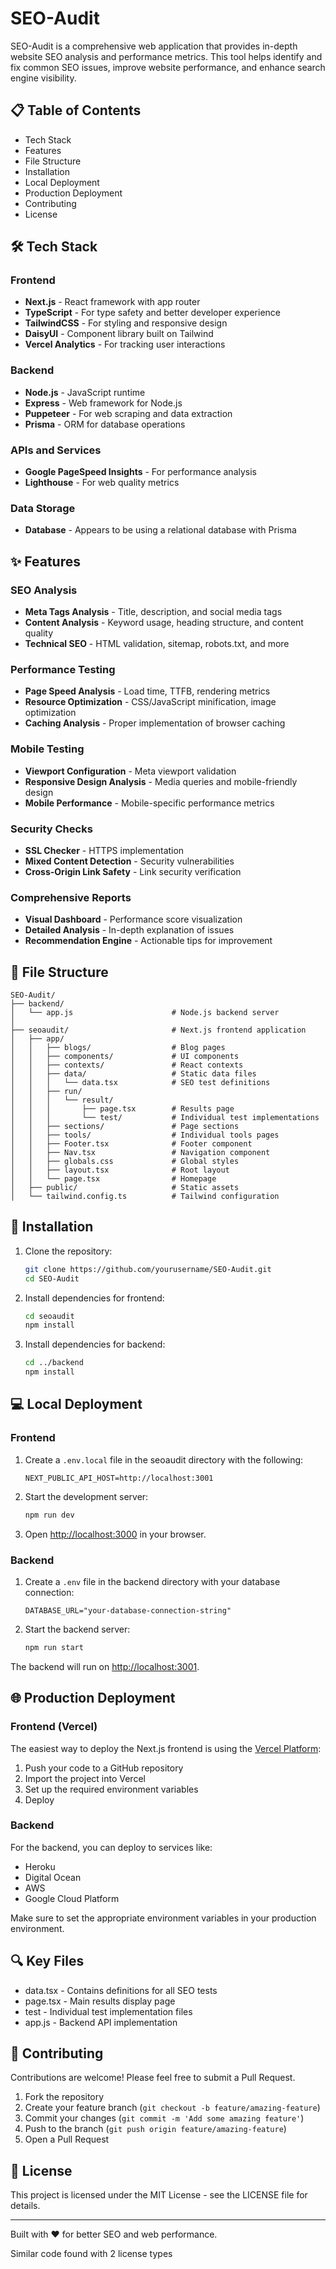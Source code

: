 # SEO-Audit

SEO-Audit is a comprehensive web application that provides in-depth website SEO analysis and performance metrics. This tool helps identify and fix common SEO issues, improve website performance, and enhance search engine visibility.

## 📋 Table of Contents

- Tech Stack
- Features
- File Structure
- Installation
- Local Deployment
- Production Deployment
- Contributing
- License

## 🛠️ Tech Stack

### Frontend
- **Next.js** - React framework with app router
- **TypeScript** - For type safety and better developer experience
- **TailwindCSS** - For styling and responsive design
- **DaisyUI** - Component library built on Tailwind
- **Vercel Analytics** - For tracking user interactions

### Backend
- **Node.js** - JavaScript runtime
- **Express** - Web framework for Node.js
- **Puppeteer** - For web scraping and data extraction
- **Prisma** - ORM for database operations

### APIs and Services
- **Google PageSpeed Insights** - For performance analysis
- **Lighthouse** - For web quality metrics

### Data Storage
- **Database** - Appears to be using a relational database with Prisma

## ✨ Features

### SEO Analysis
- **Meta Tags Analysis** - Title, description, and social media tags
- **Content Analysis** - Keyword usage, heading structure, and content quality
- **Technical SEO** - HTML validation, sitemap, robots.txt, and more

### Performance Testing
- **Page Speed Analysis** - Load time, TTFB, rendering metrics
- **Resource Optimization** - CSS/JavaScript minification, image optimization
- **Caching Analysis** - Proper implementation of browser caching

### Mobile Testing
- **Viewport Configuration** - Meta viewport validation
- **Responsive Design Analysis** - Media queries and mobile-friendly design
- **Mobile Performance** - Mobile-specific performance metrics

### Security Checks
- **SSL Checker** - HTTPS implementation
- **Mixed Content Detection** - Security vulnerabilities
- **Cross-Origin Link Safety** - Link security verification

### Comprehensive Reports
- **Visual Dashboard** - Performance score visualization
- **Detailed Analysis** - In-depth explanation of issues
- **Recommendation Engine** - Actionable tips for improvement

## 📁 File Structure

```
SEO-Audit/
├── backend/
│   └── app.js                      # Node.js backend server
│
├── seoaudit/                       # Next.js frontend application
│   ├── app/
│   │   ├── blogs/                  # Blog pages
│   │   ├── components/             # UI components
│   │   ├── contexts/               # React contexts
│   │   ├── data/                   # Static data files
│   │   │   └── data.tsx            # SEO test definitions
│   │   ├── run/
│   │   │   └── result/
│   │   │       ├── page.tsx        # Results page
│   │   │       └── test/           # Individual test implementations
│   │   ├── sections/               # Page sections
│   │   ├── tools/                  # Individual tools pages
│   │   ├── Footer.tsx              # Footer component
│   │   ├── Nav.tsx                 # Navigation component
│   │   ├── globals.css             # Global styles
│   │   ├── layout.tsx              # Root layout
│   │   └── page.tsx                # Homepage
│   ├── public/                     # Static assets
│   └── tailwind.config.ts          # Tailwind configuration
```

## 🚀 Installation

1. Clone the repository:
   ```bash
   git clone https://github.com/yourusername/SEO-Audit.git
   cd SEO-Audit
   ```

2. Install dependencies for frontend:
   ```bash
   cd seoaudit
   npm install
   ```

3. Install dependencies for backend:
   ```bash
   cd ../backend
   npm install
   ```

## 💻 Local Deployment

### Frontend

1. Create a `.env.local` file in the seoaudit directory with the following:
   ```env
   NEXT_PUBLIC_API_HOST=http://localhost:3001
   ```

2. Start the development server:
   ```bash
   npm run dev
   ```

3. Open [http://localhost:3000](http://localhost:3000) in your browser.

### Backend

1. Create a `.env` file in the backend directory with your database connection:
   ```env
   DATABASE_URL="your-database-connection-string"
   ```

2. Start the backend server:
   ```bash
   npm run start
   ```

The backend will run on [http://localhost:3001](http://localhost:3001).

## 🌐 Production Deployment

### Frontend (Vercel)

The easiest way to deploy the Next.js frontend is using the [Vercel Platform](https://vercel.com):

1. Push your code to a GitHub repository
2. Import the project into Vercel
3. Set up the required environment variables
4. Deploy

### Backend

For the backend, you can deploy to services like:

- Heroku
- Digital Ocean
- AWS
- Google Cloud Platform

Make sure to set the appropriate environment variables in your production environment.

## 🔍 Key Files

- data.tsx - Contains definitions for all SEO tests
- page.tsx - Main results display page
- test - Individual test implementation files
- app.js - Backend API implementation

## 🤝 Contributing

Contributions are welcome! Please feel free to submit a Pull Request.

1. Fork the repository
2. Create your feature branch (`git checkout -b feature/amazing-feature`)
3. Commit your changes (`git commit -m 'Add some amazing feature'`)
4. Push to the branch (`git push origin feature/amazing-feature`)
5. Open a Pull Request

## 📄 License

This project is licensed under the MIT License - see the LICENSE file for details.

---

Built with ❤️ for better SEO and web performance.

Similar code found with 2 license types